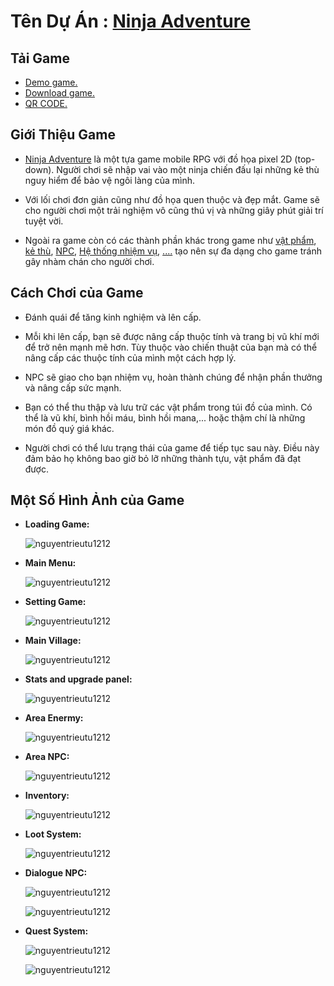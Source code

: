 # Tên Dự Án : [Ninja Adventure](https://youtu.be/eQgFtNeclW4)

## Tải Game
- [Demo game.](https://youtu.be/eQgFtNeclW4)
- [Download game.](https://drive.google.com/file/d/1JHO0_i8xvHVhV0uTZOeE6n6yOU-gh3zk/view?usp=sharing) 
- [QR CODE.](https://github.com/NguyenTrieuTu1212/The-Ninja/assets/143092693/85948dcf-ba29-43ec-ab6c-24c2ea19211d)

## Giới Thiệu Game
- [Ninja Adventure](https://youtu.be/eQgFtNeclW4) là một tựa game mobile RPG với đồ họa pixel 2D (top-down). Người chơi sẽ nhập vai vào một ninja chiến đấu lại những kẻ thù nguy hiểm để bảo vệ ngôi làng của mình.

- Với lối chơi đơn giản cũng như đồ họa quen thuộc và đẹp mắt. Game sẽ cho người chơi một trải nghiệm vô cũng thú vị và những giây phút giải trí tuyệt vời.

- Ngoài ra game còn có các thành phần khác trong game như [vật phẩm](), [kẻ thù](), [NPC](), [Hệ thống nhiệm vụ](), [....]() tạo nên sự đa dạng cho game tránh gây nhàm chán cho người chơi.

## Cách Chơi của Game
- Đánh quái để tăng kinh nghiệm và lên cấp.

- Mỗi khi lên cấp, bạn sẽ được nâng cấp thuộc tính và trang bị vũ khí mới để
trở nên mạnh mẽ hơn. Tùy thuộc vào chiến thuật của bạn mà có thể nâng cấp các thuộc tính của mình một cách hợp lý.

- NPC sẽ giao cho bạn nhiệm vụ, hoàn thành chúng để nhận phần thưởng và nâng cấp sức mạnh.

- Bạn có thể thu thập và lưu trữ các vật phẩm trong túi đồ của mình. Có thể là vũ khí, bình hồi máu, bình hồi mana,... hoặc thậm chí là những món đồ quý giá khác.

- Người chơi có thể lưu trạng thái của game để tiếp tục sau này. Điều này đảm
bảo họ không bao giờ bỏ lỡ những thành tựu, vật phẩm đã đạt được.

## Một Số Hình Ảnh của Game
- **Loading Game:** <p><img src="https://github.com/NguyenTrieuTu1212/The-Ninja/assets/143092693/a4029ec4-0389-4b8d-93bd-f089c17c40fb" alt="nguyentrieutu1212" /></p>
- **Main Menu:** <p><img src="https://github.com/NguyenTrieuTu1212/The-Ninja/assets/143092693/a6db5024-3d08-41a1-b652-ad6a25cbc3ab" alt="nguyentrieutu1212" /></p>
- **Setting Game:** <p><img src="https://github.com/NguyenTrieuTu1212/The-Ninja/assets/143092693/6d5ae28d-908f-4d78-8b4c-1b87507f9a85" alt="nguyentrieutu1212" /></p>
- **Main Village:** <p><img src="https://github.com/NguyenTrieuTu1212/The-Ninja/assets/143092693/19c7365a-e98d-4d7b-9f5f-d5010a987cc5" alt="nguyentrieutu1212" /></p>
- **Stats and upgrade panel:** <p><img src="https://github.com/NguyenTrieuTu1212/The-Ninja/assets/143092693/08941d7f-cbde-4f78-a0d2-bdb47760de66" alt="nguyentrieutu1212" /></p>
- **Area Enermy:** <p><img src="https://github.com/NguyenTrieuTu1212/The-Ninja/assets/143092693/32eadbd6-20c5-40b9-aec1-34f8b5ba3327" alt="nguyentrieutu1212" /></p>
- **Area NPC:** <p><img src="https://github.com/NguyenTrieuTu1212/The-Ninja/assets/143092693/0cdb3853-5c14-4961-80ea-6d0a82194183" alt="nguyentrieutu1212" /></p>
- **Inventory:** <p><img src="https://github.com/NguyenTrieuTu1212/The-Ninja/assets/143092693/f94e4dac-a058-46f5-9830-92ebe175fd11" alt="nguyentrieutu1212" /></p>
- **Loot System:** <p><img src="https://github.com/NguyenTrieuTu1212/The-Ninja/assets/143092693/921a3534-7ab4-40de-8ad2-36ef739d75e5 " alt="nguyentrieutu1212" /></p>
- **Dialogue NPC:**
  <p><img src="https://github.com/NguyenTrieuTu1212/The-Ninja/assets/143092693/20af11d8-e850-4b39-9f35-425c6a603c2c" alt="nguyentrieutu1212" /></p>
   <p><img src="https://github.com/NguyenTrieuTu1212/The-Ninja/assets/143092693/f9c18cdc-034a-41be-a2bd-6367cd718aaf" alt="nguyentrieutu1212" /></p>
- **Quest System:**
  <p><img src="https://github.com/NguyenTrieuTu1212/The-Ninja/assets/143092693/aaa581b1-960c-404c-a866-b23404b25784" alt="nguyentrieutu1212" /></p>
  <p><img src="https://github.com/NguyenTrieuTu1212/The-Ninja/assets/143092693/fd8c537f-86e4-424a-848e-e2059ba5a08b" alt="nguyentrieutu1212" /></p>





